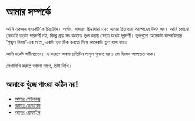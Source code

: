 # আমার সম্পর্কে

আমি একজন সমকৌণিক চিন্তাবিদ। অর্থাৎ, সাধারণ চিন্তাধারা এবং আমার চিন্তাধারা পরস্পরের উপর লম্ব। আমি কোনো ক্ষেত্রেই ততটা পারদর্শী নই, কিন্তু প্রায় সব রকমের ভুল করার ক্ষেত্রে যথেষ্ট দূরদর্শী। ভুলগুলো অনেকটা কলনবিদ্যার ‘শৃঙ্খল নিয়ম’-এর মতো, একটা ভুল ঠিক করতে গিয়ে আরেকটা ভুল হয়ে যায়।

আমি যথেষ্ট স্বাধীনচেতা। এ কারণে অবশ্য প্রতিদিন মাশুল গুনতে হয়। সে হিসেব আপাতত থাক।

লেখালিখি করতে ভালো লাগে, তাই লিখি।

## আমাকে খুঁজে পাওয়া কঠিন নয়!

- [আমার মেইলবক্স](mailto:zero.ground312@passfwd.com)
- [আমার কোডবেস](https://github.com/shuddho-sharaf)
- [আমার প্রোফাইল](https://www.linkedin.com/in/shuddhosharaf)
